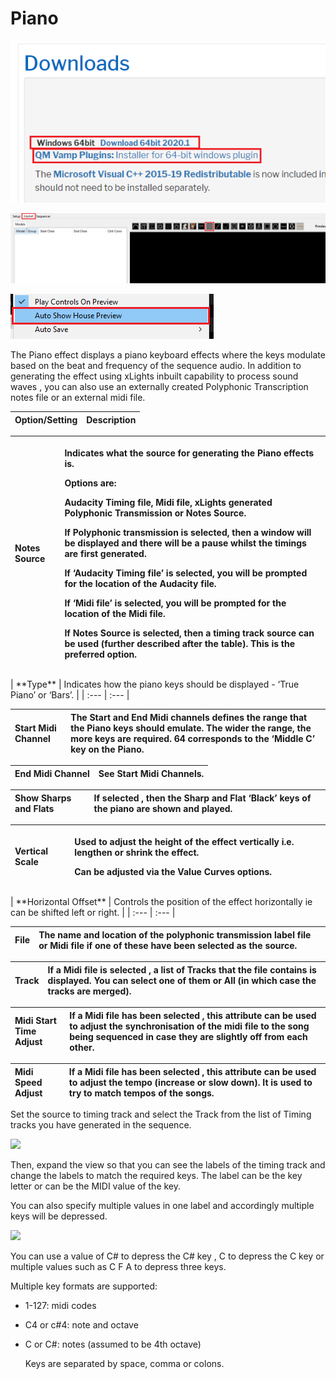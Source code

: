 # Piano

![Icon](../../.gitbook/assets/image%20%28715%29.png)

![Sequencer Grid](../../.gitbook/assets/image%20%28634%29.png)

![](../../.gitbook/assets/image%20%28357%29.png)

The Piano effect displays a piano keyboard effects where the keys modulate based on the beat and frequency of the sequence audio. In addition to generating the effect using xLights inbuilt capability to process sound waves , you can also use an externally created Polyphonic Transcription notes file or an external midi file.

| Option/Setting | Description |
| :--- | :--- |


<table>
  <thead>
    <tr>
      <th style="text-align:left"><b>Notes Source</b>
      </th>
      <th style="text-align:left">
        <p>Indicates what the source for generating the Piano effects is.
          <br />
        </p>
        <p>Options are:</p>
        <p>Audacity Timing file, Midi file, xLights generated Polyphonic Transmission
          or Notes Source.
          <br />
        </p>
        <p>If Polyphonic transmission is selected, then a window will be displayed
          and there will be a pause whilst the timings are first generated.
          <br />
        </p>
        <p>If &#x2018;Audacity Timing file&#x2019; is selected, you will be prompted
          for the location of the Audacity file.
          <br />
        </p>
        <p>If &#x2018;Midi file&#x2019; is selected, you will be prompted for the
          location of the Midi file.
          <br />
        </p>
        <p>If Notes Source is selected, then a timing track source can be used (further
          described after the table). This is the preferred option.</p>
      </th>
    </tr>
  </thead>
  <tbody></tbody>
</table>| **Type** | Indicates how the piano keys should be displayed - ‘True Piano’ or ‘Bars’. |
| :--- | :--- |


| **Start Midi Channel** | The Start and End Midi channels defines the range that the Piano keys should emulate. The wider the range, the more keys are required. 64 corresponds to the ‘Middle C’ key on the Piano. |
| :--- | :--- |


| **End Midi Channel** | See Start Midi Channels. |
| :--- | :--- |


| **Show Sharps and Flats** | If selected , then the Sharp and Flat ‘Black’ keys of the piano are shown and played. |
| :--- | :--- |


<table>
  <thead>
    <tr>
      <th style="text-align:left"><b>Vertical Scale</b>
      </th>
      <th style="text-align:left">
        <p>Used to adjust the height of the effect vertically i.e. lengthen or shrink
          the effect.</p>
        <p>Can be adjusted via the Value Curves options.</p>
      </th>
    </tr>
  </thead>
  <tbody></tbody>
</table>| **Horizontal Offset** | Controls the position of the effect horizontally ie can be shifted left or right. |
| :--- | :--- |


| **File** | The name and location of the polyphonic transmission label file or Midi file if one of these have been selected as the source. |
| :--- | :--- |


| **Track** | If a Midi file is selected , a list of Tracks that the file contains is displayed. You can select one of them or All \(in which case the tracks are merged\). |
| :--- | :--- |


| **Midi Start Time Adjust** | If a Midi file has been selected , this attribute can be used to adjust the synchronisation of the midi file to the song being sequenced in case they are slightly off from each other. |
| :--- | :--- |


| **Midi Speed Adjust** | If a Midi file has been selected , this attribute can be used to adjust the tempo \(increase or slow down\). It is used to try to match tempos of the songs. |
| :--- | :--- |


Set the source to timing track and select the Track from the list of Timing tracks you have generated in the sequence.

![](https://lh3.googleusercontent.com/1UJGiFxLvYDcANxRkSqT4ct1LmXs1Tl9EXiU2ZvNMYowTNbTDVDCytHDbJYlieZVwsLK544VHys6731hQ9R6eKi4_oZfbi-wNvGIiNf4bBZiGq2I9kjqYe4JHbQo75_xaOju2r55)

Then, expand the view so that you can see the labels of the timing track and change the labels to match the required keys. The label can be the key letter or can be the MIDI value of the key.

You can also specify multiple values in one label and accordingly multiple keys will be depressed.

![](https://lh6.googleusercontent.com/F-W7L5yQtuDGkcDMk0jPYNFaUFHuQEOZD2zfXduedsrDKx9SzFo3YoB0o7ImJ8h-Uk8Y-FUDiqnxwKDvYbb3GWWTzaP0uIB5SAMhbU8vWwkkVcTwIEIAyKQffUAv9U6X1peGU5Ci)

You can use a value of C\# to depress the C\# key , C to depress the C key or multiple values such as C F A to depress three keys.

Multiple key formats are supported:

* 1-127: midi codes
* C4 or c\#4: note and octave
* C or C\#: notes \(assumed to be 4th octave\)

  Keys are separated by space, comma or colons.

